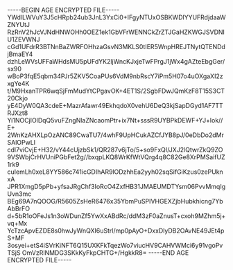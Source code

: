 -----BEGIN AGE ENCRYPTED FILE-----
YWdlLWVuY3J5cHRpb24ub3JnL3YxCi0+IFgyNTUxOSBKWDlYYUFRdjdaaWZNYUtJ
RzRnV2hJcVJNdHNWOHh0OEZ1ek1GbVFrWENNCkZrZTJGaHZKWGJSVDNIU1ZEVWNJ
cGd1UFdrR3BTNnBaZWRFOHhzaGsvN3MKLS0tIER5WnpHREJTNytQTENDdjBmaEY4
dzhLeWVsUFFaWHdsMU5pUFdYK2ljWncKJxjeTwFPrgJ1jWx4gAZteEbgGer/sx90
wBoP3fqE5qbm34PJr5ZKV5CoaPUs6VdM9nbRscY7iPm5H07o4uOXgaXI2zxgYe4K
t/M9HxanTPR6wqSjFmMudYtCPgavOK+4ET1S/2SgbFDwJQmKzF8T15S3CT20Ckjo
yE4DyW0QA3cdeE+MazrAfawr49EkhqdoX0vehU6DeQ3kjSapDGyd1AF7TTRJXzt8
Yi1NOCjIOlDqQ5vuFZngNlaZNcaomPtr+ix7Nt+sssR9UYBPkDEWF+YJ+lok//E+
2WnKzAHXLpOzANC89CwaTU7/4whF9UpHCukAZCfJYB8pJ/0eDbDo2dMrSAlOPwLI
cdl7viCvjE+H32/vY44cUjzbSk1/QR287v6jTo/5+so9FxQI/JXJ2lQtwrZkQ9ZO
9VSWbjCrHVUniPGbFet2g//bxqpLKQ8WrKfWtVQrg4q8C82Ge8XrPMSaifUZ1rk9
cuIemLh0xeL8YY586c741icGDIhAR9lODzhhEa2yyh02sqSifGiKzus0zePUknxA
JPR1XmgD5pPb+yfsaJRgChf3IoRcO4ZxfHB31JMAEUMDTYsm06PvvMmqIgUvn3mc
BEg69A7nQOOG/R5605ZsHeR6476x35YbmPuSPIVHGEXZjbHubkhicng7YbAbBrFO
d+5bR1oOFeJs1n3oWDunZf5YwXxABdRc/ddM3zF0aZnusT+cxoh9MZhm5j+vq+Mx
YcTzcApvEZDE8s0hwJyWnQXI6uStrl/mp0pAyO+DxxDlyDB2OAvNE49JEt4pS+MF
3osyei+etS4iSVrKiNFT6Q15UXKFkTqezWo7viucHV9CAHVWMci6y91vgoPvTSjS
OmVzRlNMDG3SKkKyFkpCHTG+/HgkkR8=
-----END AGE ENCRYPTED FILE-----
